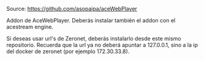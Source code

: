Source: https://github.com/asopaipa/aceWebPlayer

Addon de AceWebPlayer. Deberás instalar también el addon con el acestream engine.

Si deseas usar url's de Zeronet, deberás instalarlo desde este mismo repositorio. Recuerda que la url ya no deberá apuntar a 127.0.0.1, sino a la ip del docker de zeronet (por ejemplo 172.30.33.8).
